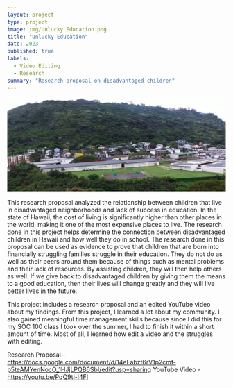 ```yaml
---
layout: project
type: project
image: img/Unlucky Education.png
title: "Unlucky Education"
date: 2023
published: true
labels:
  - Video Editing
  - Research
summary: "Research proposal on disadvantaged children"
---
```

<img class="img-fluid" src="palolo.png">

This research proposal analyzed the relationship between children that live in disadvantaged neighborhoods and lack of success in education. In the state of Hawaii, the cost of living is significantly higher than other places in the world, making it one of the most expensive places to live. The research done in this project helps determine the connection between disadvantaged children in Hawaii and how well they do in school. The research done in this proposal can be used as evidence to prove that children that are born into financially struggling families struggle in their education. They do not do as well as their peers around them because of things such as mental problems and their lack of resources. By assisting children, they will then help others as well. If we give back to disadvantaged children by giving them the means to a good education, then their lives will change greatly and they will live better lives in the future. 

This project includes a research proposal and an edited YouTube video about my findings. From this project, I learned a lot about my community. I also gained meaningful time management skills because since I did this for my SOC 100 class I took over the summer, I had to finish it within a short amount of time. Most of all, I learned how edit a video and the struggles with editing. 

Research Proposal - https://docs.google.com/document/d/14eFabzt6rV1p2cmt-p5teAMYenNocO_1HJjLPQB6SbI/edit?usp=sharing 
YouTube Video - https://youtu.be/PqQ9tj-l4FI 

